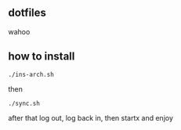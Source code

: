 ## dotfiles

wahoo

## how to install

`./ins-arch.sh`

then

`./sync.sh`

after that log out, log back in, then startx and enjoy
